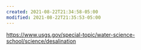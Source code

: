 ```yaml
---
created: 2021-08-22T21:34:58-05:00
modified: 2021-08-22T21:35:53-05:00
---
```


https://www.usgs.gov/special-topic/water-science-school/science/desalination
